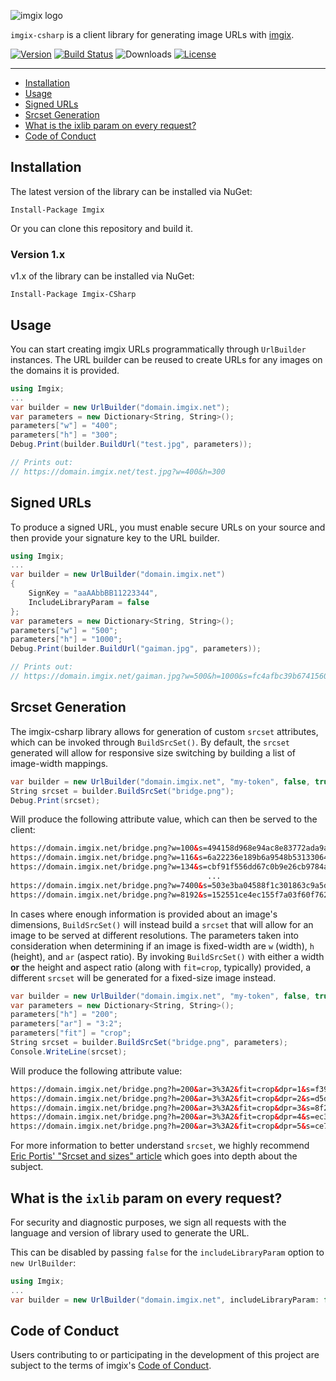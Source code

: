 <!-- ix-docs-ignore -->
![imgix logo](https://assets.imgix.net/sdk-imgix-logo.svg)

`imgix-csharp` is a client library for generating image URLs with [imgix](https://www.imgix.com/). 

[![Version](https://img.shields.io/nuget/v/imgix)](https://www.nuget.org/packages/Imgix/)
[![Build Status](https://travis-ci.org/imgix/Imgix-CSharp.svg?branch=master)](https://travis-ci.org/imgix/Imgix-CSharp)
![Downloads](https://img.shields.io/nuget/dt/imgix-csharp)
[![License](https://img.shields.io/github/license/imgix/imgix-csharp)](https://github.com/imgix/imgix-csharp/blob/master/LICENSE)

---
<!-- /ix-docs-ignore -->

- [Installation](#installation)
- [Usage](#Usage)
- [Signed URLs](#signed-urls)
- [Srcset Generation](#srcset-generation)
- [What is the ixlib param on every request?](#what-is-the-ixlib-param-on-every-request)
- [Code of Conduct](#code-of-conduct)

## Installation
The latest version of the library can be installed via NuGet:

    Install-Package Imgix

Or you can clone this repository and build it.

### Version 1.x

v1.x of the library can be installed via NuGet:

    Install-Package Imgix-CSharp


## Usage

You can start creating imgix URLs programmatically through `UrlBuilder` instances. The URL builder can be reused to create URLs for any images on the domains it is provided.

```csharp
using Imgix;
...
var builder = new UrlBuilder("domain.imgix.net");
var parameters = new Dictionary<String, String>();
parameters["w"] = "400";
parameters["h"] = "300";
Debug.Print(builder.BuildUrl("test.jpg", parameters));

// Prints out:
// https://domain.imgix.net/test.jpg?w=400&h=300
```

## Signed URLs

To produce a signed URL, you must enable secure URLs on your source and then provide your signature key to the URL builder.

```csharp
using Imgix;
...
var builder = new UrlBuilder("domain.imgix.net")
{
    SignKey = "aaAAbbBB11223344",
    IncludeLibraryParam = false
};
var parameters = new Dictionary<String, String>();
parameters["w"] = "500";
parameters["h"] = "1000";
Debug.Print(builder.BuildUrl("gaiman.jpg", parameters));

// Prints out:
// https://domain.imgix.net/gaiman.jpg?w=500&h=1000&s=fc4afbc39b6741560717142aeada876c
```

## Srcset Generation

The imgix-csharp library allows for generation of custom `srcset` attributes, which can be invoked through `BuildSrcSet()`. By default, the `srcset` generated will allow for responsive size switching by building a list of image-width mappings.

```csharp
var builder = new UrlBuilder("domain.imgix.net", "my-token", false, true);
String srcset = builder.BuildSrcSet("bridge.png");
Debug.Print(srcset);
```

Will produce the following attribute value, which can then be served to the client:

```html
https://domain.imgix.net/bridge.png?w=100&s=494158d968e94ac8e83772ada9a83ad1 100w,
https://domain.imgix.net/bridge.png?w=116&s=6a22236e189b6a9548b531330647ffa7 116w,
https://domain.imgix.net/bridge.png?w=134&s=cbf91f556dd67c0b9e26cb9784a83794 134w,
                                            ...
https://domain.imgix.net/bridge.png?w=7400&s=503e3ba04588f1c301863c9a5d84fe91 7400w,
https://domain.imgix.net/bridge.png?w=8192&s=152551ce4ec155f7a03f60f762a1ca33 8192w
```

In cases where enough information is provided about an image's dimensions, `BuildSrcSet()` will instead build a `srcset` that will allow for an image to be served at different resolutions. The parameters taken into consideration when determining if an image is fixed-width are `w` (width), `h` (height), and `ar` (aspect ratio). By invoking `BuildSrcSet()` with either a width **or** the height and aspect ratio (along with `fit=crop`, typically) provided, a different `srcset` will be generated for a fixed-size image instead.

```csharp
var builder = new UrlBuilder("domain.imgix.net", "my-token", false, true);
var parameters = new Dictionary<String, String>();
parameters["h"] = "200";
parameters["ar"] = "3:2";
parameters["fit"] = "crop";
String srcset = builder.BuildSrcSet("bridge.png", parameters);
Console.WriteLine(srcset);
```

Will produce the following attribute value:

```html
https://domain.imgix.net/bridge.png?h=200&ar=3%3A2&fit=crop&dpr=1&s=f39a78a6a2f245a70ba6aac910088435 1x,
https://domain.imgix.net/bridge.png?h=200&ar=3%3A2&fit=crop&dpr=2&s=d5dfd75bd777283d82975ab18a3091ff 2x,
https://domain.imgix.net/bridge.png?h=200&ar=3%3A2&fit=crop&dpr=3&s=8f25811130e3573530754c52f86a851d 3x,
https://domain.imgix.net/bridge.png?h=200&ar=3%3A2&fit=crop&dpr=4&s=ec348479a843a688c2ef9be487ea9be8 4x,
https://domain.imgix.net/bridge.png?h=200&ar=3%3A2&fit=crop&dpr=5&s=ce70bbfd682e683497f1afa6118ae2e3 5x
```

For more information to better understand `srcset`, we highly recommend [Eric Portis' "Srcset and sizes" article](https://ericportis.com/posts/2014/srcset-sizes/) which goes into depth about the subject.

## What is the `ixlib` param on every request?

For security and diagnostic purposes, we sign all requests with the language and version of library used to generate the URL.

This can be disabled by passing `false` for the `includeLibraryParam` option to `new UrlBuilder`:

```csharp
using Imgix;
...
var builder = new UrlBuilder("domain.imgix.net", includeLibraryParam: false);
```

## Code of Conduct
Users contributing to or participating in the development of this project are subject to the terms of imgix's [Code of Conduct](https://github.com/imgix/code-of-conduct).
